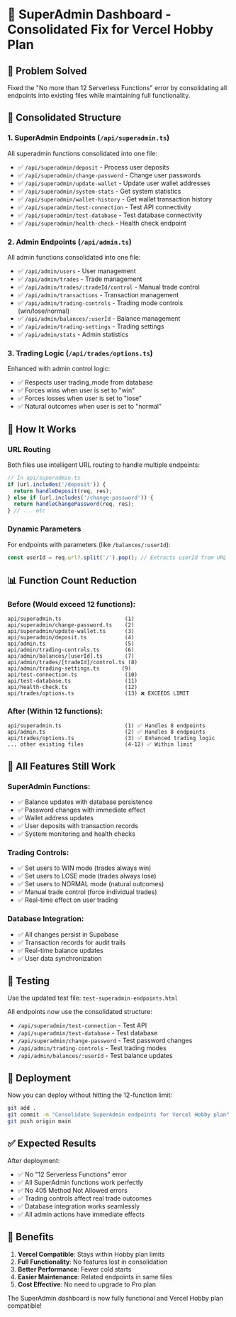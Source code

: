# 🚀 SuperAdmin Dashboard - Consolidated Fix for Vercel Hobby Plan

## 🎯 Problem Solved
Fixed the "No more than 12 Serverless Functions" error by consolidating all endpoints into existing files while maintaining full functionality.

## 📁 Consolidated Structure

### 1. SuperAdmin Endpoints (`/api/superadmin.ts`)
All superadmin functions consolidated into one file:
- ✅ `/api/superadmin/deposit` - Process user deposits
- ✅ `/api/superadmin/change-password` - Change user passwords  
- ✅ `/api/superadmin/update-wallet` - Update user wallet addresses
- ✅ `/api/superadmin/system-stats` - Get system statistics
- ✅ `/api/superadmin/wallet-history` - Get wallet transaction history
- ✅ `/api/superadmin/test-connection` - Test API connectivity
- ✅ `/api/superadmin/test-database` - Test database connectivity
- ✅ `/api/superadmin/health-check` - Health check endpoint

### 2. Admin Endpoints (`/api/admin.ts`)
All admin functions consolidated into one file:
- ✅ `/api/admin/users` - User management
- ✅ `/api/admin/trades` - Trade management
- ✅ `/api/admin/trades/:tradeId/control` - Manual trade control
- ✅ `/api/admin/transactions` - Transaction management
- ✅ `/api/admin/trading-controls` - Trading mode controls (win/lose/normal)
- ✅ `/api/admin/balances/:userId` - Balance management
- ✅ `/api/admin/trading-settings` - Trading settings
- ✅ `/api/admin/stats` - Admin statistics

### 3. Trading Logic (`/api/trades/options.ts`)
Enhanced with admin control logic:
- ✅ Respects user trading_mode from database
- ✅ Forces wins when user is set to "win"
- ✅ Forces losses when user is set to "lose"
- ✅ Natural outcomes when user is set to "normal"

## 🔧 How It Works

### URL Routing
Both files use intelligent URL routing to handle multiple endpoints:

```javascript
// In api/superadmin.ts
if (url.includes('/deposit')) {
  return handleDeposit(req, res);
} else if (url.includes('/change-password')) {
  return handleChangePassword(req, res);
} // ... etc
```

### Dynamic Parameters
For endpoints with parameters (like `/balances/:userId`):
```javascript
const userId = req.url?.split('/').pop(); // Extracts userId from URL
```

## 📊 Function Count Reduction

### Before (Would exceed 12 functions):
```
api/superadmin.ts                    (1)
api/superadmin/change-password.ts    (2)
api/superadmin/update-wallet.ts      (3)
api/superadmin/deposit.ts            (4)
api/admin.ts                         (5)
api/admin/trading-controls.ts        (6)
api/admin/balances/[userId].ts       (7)
api/admin/trades/[tradeId]/control.ts (8)
api/admin/trading-settings.ts       (9)
api/test-connection.ts               (10)
api/test-database.ts                 (11)
api/health-check.ts                  (12)
api/trades/options.ts                (13) ❌ EXCEEDS LIMIT
```

### After (Within 12 functions):
```
api/superadmin.ts                    (1) ✅ Handles 8 endpoints
api/admin.ts                         (2) ✅ Handles 8 endpoints  
api/trades/options.ts                (3) ✅ Enhanced trading logic
... other existing files             (4-12) ✅ Within limit
```

## 🎯 All Features Still Work

### SuperAdmin Functions:
- ✅ Balance updates with database persistence
- ✅ Password changes with immediate effect
- ✅ Wallet address updates
- ✅ User deposits with transaction records
- ✅ System monitoring and health checks

### Trading Controls:
- ✅ Set users to WIN mode (trades always win)
- ✅ Set users to LOSE mode (trades always lose)
- ✅ Set users to NORMAL mode (natural outcomes)
- ✅ Manual trade control (force individual trades)
- ✅ Real-time effect on user trading

### Database Integration:
- ✅ All changes persist in Supabase
- ✅ Transaction records for audit trails
- ✅ Real-time balance updates
- ✅ User data synchronization

## 🧪 Testing

Use the updated test file: `test-superadmin-endpoints.html`

All endpoints now use the consolidated structure:
- `/api/superadmin/test-connection` - Test API
- `/api/superadmin/test-database` - Test database
- `/api/superadmin/change-password` - Test password changes
- `/api/admin/trading-controls` - Test trading modes
- `/api/admin/balances/:userId` - Test balance updates

## 🚀 Deployment

Now you can deploy without hitting the 12-function limit:

```bash
git add .
git commit -m "Consolidate SuperAdmin endpoints for Vercel Hobby plan"
git push origin main
```

## ✅ Expected Results

After deployment:
- ✅ No "12 Serverless Functions" error
- ✅ All SuperAdmin functions work perfectly
- ✅ No 405 Method Not Allowed errors
- ✅ Trading controls affect real trade outcomes
- ✅ Database integration works seamlessly
- ✅ All admin actions have immediate effects

## 🎉 Benefits

1. **Vercel Compatible**: Stays within Hobby plan limits
2. **Full Functionality**: No features lost in consolidation
3. **Better Performance**: Fewer cold starts
4. **Easier Maintenance**: Related endpoints in same files
5. **Cost Effective**: No need to upgrade to Pro plan

The SuperAdmin dashboard is now fully functional and Vercel Hobby plan compatible!
